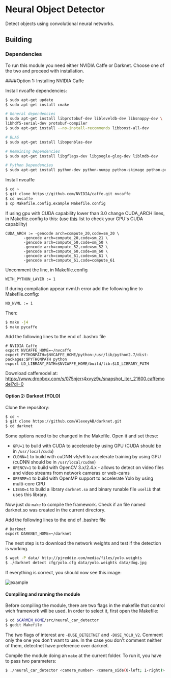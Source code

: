 # Neural Object Detector

Detect objects using convolutional neural networks.

## Building
### Dependencies
To run this module you need either NVIDIA Caffe or Darknet.
Choose one of the two and proceed with installation.

####Option 1: Installing NVIDIA Caffe

Install nvcaffe dependencies:

``` bash
$ sudo apt-get update
$ sudo apt-get install cmake

# General dependencies
$ sudo apt-get install libprotobuf-dev libleveldb-dev libsnappy-dev \
libhdf5-serial-dev protobuf-compiler
$ sudo apt-get install --no-install-recommends libboost-all-dev

# BLAS
$ sudo apt-get install libopenblas-dev

# Remaining Dependencies
$ sudo apt-get install libgflags-dev libgoogle-glog-dev liblmdb-dev

# Python Dependencies
$ sudo apt-get install python-dev python-numpy python-skimage python-protobuf
```
Install nvcaffe

``` bash
$ cd ~
$ git clone https://github.com/NVIDIA/caffe.git nvcaffe
$ cd nvcaffe
$ cp Makefile.config.example Makefile.config
```

If using gpu with CUDA capability lower than 3.0 change CUDA_ARCH lines, in Makefile.config to this: 
(use [this](https://developer.nvidia.com/cuda-gpus) list to check your GPU's CUDA capability)

	CUDA_ARCH := -gencode arch=compute_20,code=sm_20 \
			-gencode arch=compute_20,code=sm_21 \
			-gencode arch=compute_50,code=sm_50 \
			-gencode arch=compute_52,code=sm_52 \
			-gencode arch=compute_60,code=sm_60 \
			-gencode arch=compute_61,code=sm_61 \
			-gencode arch=compute_61,code=compute_61

Uncomment the line, in Makefile.config

	WITH_PYTHON_LAYER := 1

If during compilation appear nvml.h error add the following line to Makefile.config:

	NO_NVML := 1
	
Then:

``` bash
$ make -j4
$ make pycaffe
```

Add the following lines to the end of .bashrc file

	# NVIDIA Caffe
	export NVCAFFE_HOME=~/nvcaffe 
	export PYTHONPATH=$NVCAFFE_HOME/python:/usr/lib/python2.7/dist-packages:$PYTHONPATH python
	export LD_LIBRARY_PATH=$NVCAFFE_HOME/build/lib:$LD_LIBRARY_PATH
	
Download caffemodel at: https://www.dropbox.com/s/075njerr4xvyz9u/snapshot_iter_21600.caffemodel?dl=0

	
#### Option 2: Darknet (YOLO)

Clone the repository:

``` bash
$ cd ~
$ git clone https://github.com/AlexeyAB/darknet.git
$ cd darknet
```
Some options need to be changed in the Makefile. Open it and set these:

* `GPU=1` to build with CUDA to accelerate by using GPU (CUDA should be in `/usr/local/cuda`)
* `CUDNN=1` to build with cuDNN v5/v6 to accelerate training by using GPU (cuDNN should be in `/usr/local/cudnn`)
* `OPENCV=1` to build with OpenCV 3.x/2.4.x - allows to detect on video files and video streams from network cameras or web-cams
* `OPENMP=1` to build with OpenMP support to accelerate Yolo by using multi-core CPU
* `LIBSO=1` to build a library `darknet.so` and binary runable file `uselib` that uses this library.

Now just do `make` to compile the framework. Check if an file named darknet.so was created in the current directory.

Add the following lines to the end of .bashrc file

	# Darknet
	export DARKNET_HOME=~/darknet

The next step is to download the network weights and test if the detection is working. 

``` bash
$ wget -P data/ http://pjreddie.com/media/files/yolo.weights
$ ./darknet detect cfg/yolo.cfg data/yolo.weights data/dog.jpg
```
If everything is correct, you should now see this image:

![example](Example_darknet.jpg)


#### Compiling and running the module

Before compiling the module, there are two flags in the makefile that control wich framework will be used. 
In order to select it, first open the Makefile:

``` bash
$ cd $CARMEN_HOME/src/neural_car_detector
$ gedit Makefile
```

The two flags of interest are `-DUSE_DETECTNET` and `-DUSE_YOLO_V2`.
Comment only the one you don't want to use. 
In the case you don't comment neither of them, detectnet have preference over darknet.

Compile the module doing an `make` at the current folder. To run it, you have to pass two parameters:

```bash
$ ./neural_car_detector <camera_number> <camera_side(0-left; 1-right)>
```
